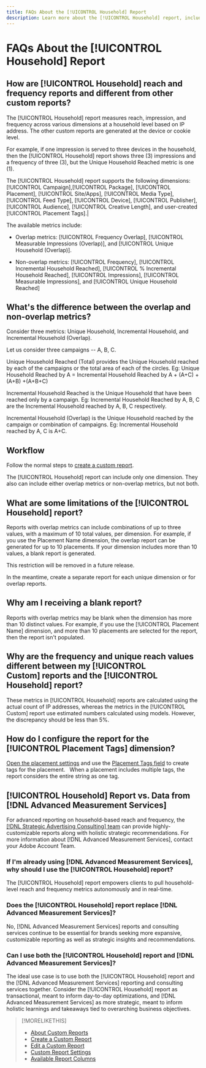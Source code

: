 ```yaml
---
title: FAQs About the [!UICONTROL Household] Report
description: Learn more about the [!UICONTROL Household] report, including XXXXXXXXXX.
---
```

# FAQs About the [!UICONTROL Household] Report

## How are [!UICONTROL Household] reach and frequency reports and different from other custom reports?

The [!UICONTROL Household] report measures reach, impression, and frequency across various dimensions at a household level based on IP address. The other custom reports are generated at the device or cookie level.

For example, if one impression is served to three devices in the household, then the [!UICONTROL Household] report shows three (3) impressions and a frequency of three (3), but the Unique Household Reached metric is one (1).

The [!UICONTROL Household] report supports the following dimensions: 
[!UICONTROL Campaign]<!-- name? -->,[!UICONTROL Package]<!-- name? There's another dimension called Package Name -->, [!UICONTROL Placement]<!-- name? There's another dimension called Placement Name -->, [!UICONTROL Site/Apps], [!UICONTROL Media Type], [!UICONTROL Feed Type], [!UICONTROL Device], [!UICONTROL Publisher], [!UICONTROL Audience], [!UICONTROL Creative Length], and user-created [!UICONTROL Placement Tags].|

The available metrics include:

* Overlap metrics: [!UICONTROL Frequency Overlap], [!UICONTROL Measurable Impressions (Overlap)], and [!UICONTROL Unique Household (Overlap)].

* Non-overlap metrics: [!UICONTROL Frequency], [!UICONTROL Incremental Household Reached], [!UICONTROL % Incremental Household Reached], [!UICONTROL Impressions], [!UICONTROL Measurable Impressions], and [!UICONTROL Unique Household Reached]

## What's the difference between the overlap and non-overlap metrics?

<!-- finish this, including image -->

Consider three metrics: Unique Household, Incremental Household, and Incremental Household (Overlap). 

Let us consider three campaigns -- A, B, C. 

Unique Household Reached (Total) provides the Unique Household reached by each of the campaigns or the total area of each of the circles. 
Eg: Unique Household Reached by A = Incremental Household Reached by A + (A+C) + (A+B) +(A+B+C)

Incremental Household Reached is the Unique Household that have been reached only by a campaign. Eg: Incremental Household Reached by A, B, C are the Incremental Household reached by A, B, C respectively. 

Incremental Household (Overlap) is the Unique Household reached by the campaign or combination of campaigns. Eg: Incremental Household reached by A, C is A+C. 

## Workflow

Follow the normal steps to [create a custom report](report-create.md).

The [!UICONTROL Household] report can include only one dimension. They also can include either overlap metrics or non-overlap metrics, but not both.

## What are some limitations of the [!UICONTROL Household] report? 

Reports with overlap metrics can include combinations of up to three values<!-- not sure what this means. Can't you include only one dimension? So what does "combination" mean? -->, with a maximum of 10 total values, per dimension. For example, if you use the Placement Name dimension, the overlap report can be generated for up to 10 placements. If your dimension includes more than 10 values, a blank report is generated. 

This restriction will be removed in a future release.

In the meantime, create a separate report for each unique dimension or for overlap reports. 

## Why am I receiving a blank report? 

Reports with overlap metrics may be blank when the dimension has more than 10 distinct values. For example, if you use the [!UICONTROL Placement Name] dimension, and more than 10 placements are selected for the report, then the report isn't populated. 

## Why are the frequency and unique reach values different between my [!UICONTROL Custom] reports and the [!UICONTROL Household] report?

These metrics in [!UICONTROL Household] reports are calculated using the actual count of IP addresses, whereas the metrics in the [!UICONTROL Custom] report use estimated numbers calculated using models. However, the discrepancy should be less than 5%. 

## How do I configure the report for the [!UICONTROL Placement Tags] dimension?

[Open the placement settings](/help/dsp/campaign-management/placements/placement-edit.md) and use the [Placement Tags field](/help/dsp/campaign-management/placements/placement-settings.md) to create tags for the placement.
 
When a placement includes multiple tags, the report considers the entire string as one tag.

## [!UICONTROL Household] Report vs. Data from [!DNL Advanced Measurement Services]

For advanced reporting on household-based reach and frequency, the [[!DNL Strategic Advertising Consulting] team](/help/dsp/introduction/advanced-measurement-services.md) can provide highly-customizable reports along with holistic strategic recommendations. For more information about [!DNL Advanced Measurement Services], contact your Adobe Account Team.

### If I'm already using [!DNL Advanced Measurement Services], why should I use the [!UICONTROL Household] report?

The [!UICONTROL Household] report empowers clients to pull household-level reach and frequency metrics autonomously and in real-time.

### Does the [!UICONTROL Household] report replace [!DNL Advanced Measurement Services]?

No, [!DNL Advanced Measurement Services] reports and consulting services continue to be essential for brands seeking more expansive, customizable reporting as well as strategic insights and recommendations.

### Can I use both the [!UICONTROL Household] report and [!DNL Advanced Measurement Services]? 

The ideal use case is to use both the [!UICONTROL Household] report and the [!DNL Advanced Measurement Services] reporting and consulting services together. Consider the [!UICONTROL Household] report as transactional, meant to inform day-to-day optimizations, and [!DNL Advanced Measurement Services] as more strategic, meant to inform holistic learnings and takeaways tied to overarching business objectives.

>[!MORELIKETHIS]
>
>* [About Custom Reports](/help/dsp/reports/report-about.md)
>* [Create a Custom Report](/help/dsp/reports/report-create.md)
>* [Edit a Custom Report](/help/dsp/reports/report-edit.md)
>* [Custom Report Settings](/help/dsp/reports/report-settings.md)
>* [Available Report Columns](/help/dsp/reports/report-columns.md)
